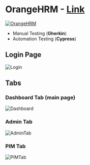 OrangeHRM - [Link](https://opensource-demo.orangehrmlive.com/)
==============================================================
[![OrangeHRM](https://img.shields.io/endpoint?url=https://cloud.cypress.io/badge/detailed/hef2z5/master&style=flat&logo=cypress)](https://cloud.cypress.io/projects/hef2z5/runs)
- Manual Testing (**Gherkin**)
- Automation Testing (**Cypress**)

## Login Page
![Login](https://github.com/Mohammad-Abohasan/OrangeHRM/assets/74917940/8762a468-55c2-488c-846c-ff445fb63b68)

## Tabs
### Dashboard Tab (main page)
![Dashboard](https://github.com/Mohammad-Abohasan/OrangeHRM/assets/74917940/f1f055d4-6af6-45f5-92e0-3c271daddc03)
### Admin Tab
![AdminTab](https://github.com/Mohammad-Abohasan/OrangeHRM/assets/74917940/656f5e2c-c25a-4f97-8028-44a3709f9324)
### PIM Tab
![PIMTab](https://github.com/Mohammad-Abohasan/OrangeHRM/assets/74917940/fb8a2d6d-1b51-48c6-b4cc-d5f5bbca53df)
